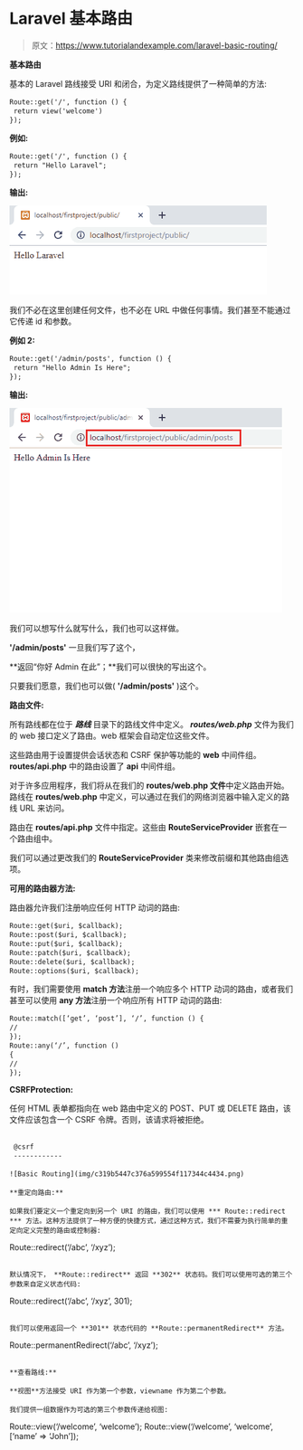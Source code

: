 # Laravel 基本路由

> 原文：<https://www.tutorialandexample.com/laravel-basic-routing/>

**基本路由**

基本的 Laravel 路线接受 URI 和闭合，为定义路线提供了一种简单的方法:

```
Route::get('/', function () {
 return view('welcome')
});
```

**例如:**

```
Route::get('/', function () {
 return "Hello Laravel";
});
```

**输出:**

![Laravel Basic Controller](img/8da9d1755a61cc876f0be166b9a44ec6.png)

我们不必在这里创建任何文件，也不必在 URL 中做任何事情。我们甚至不能通过它传递 id 和参数。

**例如 2:**

```
Route::get('/admin/posts', function () {
 return "Hello Admin Is Here";
});
```

**输出:**

![Laravel Basic Routing](img/ff24ad44880b66fff66c3d056fdf24c2.png)

我们可以想写什么就写什么，我们也可以这样做。

**'/admin/posts'** 一旦我们写了这个，

**返回“你好 Admin 在此”；**我们可以很快的写出这个。

只要我们愿意，我们也可以做( **'/admin/posts'** )这个。

**路由文件:**

所有路线都在位于 ***路线*** 目录下的路线文件中定义。 ***routes/web.php*** 文件为我们的 web 接口定义了路由。web 框架会自动定位这些文件。

这些路由用于设置提供会话状态和 CSRF 保护等功能的 **web** 中间件组。 **routes/api.php** 中的路由设置了 **api** 中间件组。

对于许多应用程序，我们将从在我们的 **routes/web.php 文件**中定义路由开始。路线在 **routes/web.php** 中定义，可以通过在我们的网络浏览器中输入定义的路线 URL 来访问。

路由在 **routes/api.php** 文件中指定。这些由 **RouteServiceProvider** 嵌套在一个路由组中。

我们可以通过更改我们的 **RouteServiceProvider** 类来修改前缀和其他路由组选项。

**可用的路由器方法:**

路由器允许我们注册响应任何 HTTP 动词的路由:

```
Route::get($uri, $callback);
Route::post($uri, $callback);
Route::put($uri, $callback);
Route::patch($uri, $callback);
Route::delete($uri, $callback);
Route::options($uri, $callback); 
```

有时，我们需要使用 **match 方法**注册一个响应多个 HTTP 动词的路由，或者我们甚至可以使用 **any 方法**注册一个响应所有 HTTP 动词的路由:

```
Route::match([‘get’, ‘post’], ‘/’, function () {
//
});
Route::any(‘/’, function () 
{
//
}); 
```

**CSRFProtection:**

任何 HTML 表单都指向在 web 路由中定义的 POST、PUT 或 DELETE 路由，该文件应该包含一个 CSRF 令牌。否则，该请求将被拒绝。

```

 @csrf
 ------------

![Basic Routing](img/c319b5447c376a599554f117344c4434.png)

**重定向路由:**

如果我们要定义一个重定向到另一个 URI 的路由，我们可以使用 *** Route::redirect *** 方法。这种方法提供了一种方便的快捷方式，通过这种方式，我们不需要为执行简单的重定向定义完整的路由或控制器:

```
Route::redirect(‘/abc’, ‘/xyz’);
```

默认情况下， **Route::redirect** 返回 **302** 状态码。我们可以使用可选的第三个参数来自定义状态代码:

```
Route::redirect(‘/abc’,  ‘/xyz’, 301);
```

我们可以使用返回一个 **301** 状态代码的 **Route::permanentRedirect** 方法。

```
Route::permanentRedirect(‘/abc’, ‘/xyz’);
```

**查看路线:**

**视图**方法接受 URI 作为第一个参数，viewname 作为第二个参数。

我们提供一组数据作为可选的第三个参数传递给视图:

```
Route::view(‘/welcome’, ‘welcome’);
Route::view(‘/welcome’, ‘welcome’, [‘name’ => ‘John’]); 
```

```